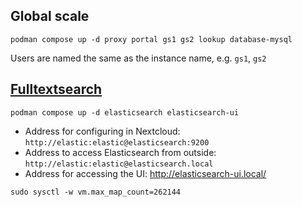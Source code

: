 ## Global scale

```
podman compose up -d proxy portal gs1 gs2 lookup database-mysql
```

Users are named the same as the instance name, e.g. `gs1`, `gs2`

## [Fulltextsearch](https://github.com/nextcloud/fulltextsearch)

```
podman compose up -d elasticsearch elasticsearch-ui
```

- Address for configuring in Nextcloud: `http://elastic:elastic@elasticsearch:9200`
- Address to access Elasticsearch from outside: `http://elastic:elastic@elasticsearch.local`
- Address for accessing the UI: <http://elasticsearch-ui.local/>

`sudo sysctl -w vm.max_map_count=262144`
